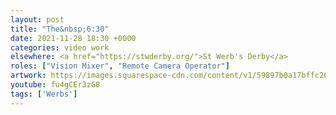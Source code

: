 ```yaml
---
layout: post
title: "The&nbsp;6:30"
date: 2021-11-28 18:30 +0000
categories: video work
elsewhere: <a href="https://stwderby.org/">St Werb's Derby</a>
roles: ["Vision Mixer", "Remote Camera Operator"]
artwork: https://images.squarespace-cdn.com/content/v1/59897b0a17bffc269e4fec9b/1575027689741-23EFSM1EWOSUABC1BZVK/St+Werburgh%27s+Logo+-+White-Trans.png?format=1500w
youtube: fu4gCEr3zG8
tags: ['Werbs']
---
```


